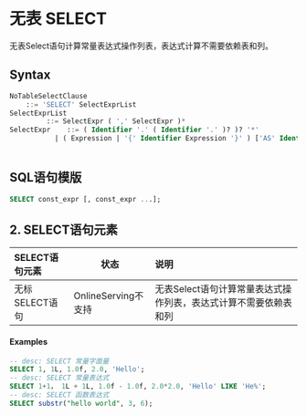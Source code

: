 # 无表 SELECT

无表Select语句计算常量表达式操作列表，表达式计算不需要依赖表和列。

## Syntax

```sql
NoTableSelectClause
	::= 'SELECT' SelectExprList
SelectExprList
         ::= SelectExpr ( ',' SelectExpr )*
SelectExpr    ::= ( Identifier '.' ( Identifier '.' )? )? '*'
           | ( Expression | '{' Identifier Expression '}' ) ['AS' Identifier]
     
```

## SQL语句模版

```sql
SELECT const_expr [, const_expr ...];
```

## 2. SELECT语句元素

| SELECT语句元素 | 状态                | 说明                                                         |
| :------------- | ------------------- | :----------------------------------------------------------- |
| 无标SELECT语句 | OnlineServing不支持 | 无表Select语句计算常量表达式操作列表，表达式计算不需要依赖表和列 |

#### Examples

```sql
-- desc: SELECT 常量字面量
SELECT 1, 1L, 1.0f, 2.0, 'Hello';
-- desc: SELECT 常量表达式
SELECT 1+1， 1L + 1L, 1.0f - 1.0f, 2.0*2.0, 'Hello' LIKE 'He%';
-- desc: SELECT 函数表达式
SELECT substr("hello world", 3, 6);
```